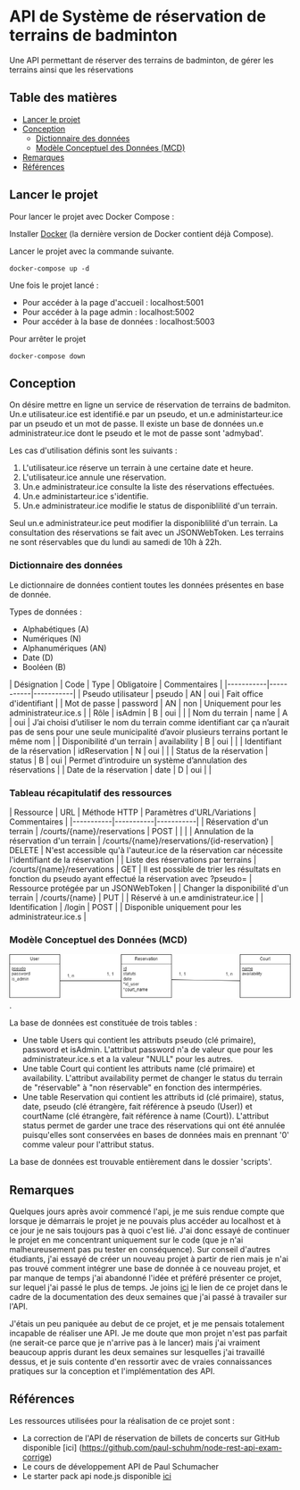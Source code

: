 # API de Système de réservation de terrains de badminton

Une API permettant de réserver des terrains de badminton, de gérer les terrains ainsi que les réservations

## Table des matières

- [Lancer le projet](##lancer-le-projet)
- [Conception](##conception)
  - [Dictionnaire des données](###dictionnaire-des-donnees)
  - [Modèle Conceptuel des Données (MCD)](###modele-conceptuel-des-donnees)
- [Remarques](##remarques)
- [Références](##references)

## Lancer le projet

Pour lancer le projet avec Docker Compose : 

Installer [Docker](https://www.docker.com/get-started/) (la dernière version de Docker contient déjà Compose).

Lancer le projet avec la commande suivante.

~~~
docker-compose up -d
~~~

Une fois le projet lancé :
- Pour accéder à la page d'accueil : localhost:5001
- Pour accéder à la page admin : localhost:5002
- Pour accéder à la base de données : localhost:5003

Pour arrêter le projet

~~~
docker-compose down
~~~

## Conception

On désire mettre en ligne un service de réservation de terrains de badmiton. Un.e utilisateur.ice est identifié.e par un pseudo, et un.e administarteur.ice par un pseudo et un mot de passe.
Il existe un base de données un.e administrateur.ice dont le pseudo et le mot de passe sont 'admybad'.

Les cas d'utilisation définis sont les suivants : 
1. L'utilisateur.ice réserve un terrain à une certaine date et heure.
2. L'utilisateur.ice annule une réservation.
3. Un.e administrateur.ice consulte la liste des réservations effectuées.
4. Un.e administarteur.ice s'identifie.
5. Un.e administrateur.ice modifie le status de disponiblilité d'un terrain.

Seul un.e administrateur.ice peut modifier la disponiblilité d'un terrain. La consultation des réservations se fait avec un JSONWebToken.
Les terrains ne sont réservables que du lundi au samedi de 10h à 22h.

### Dictionnaire des données

Le dictionnaire de données contient toutes les données présentes en base de donnée.

Types de données : 
* Alphabétiques (A)
* Numériques (N)
* Alphanumériques (AN)
* Date (D)
* Booléen (B)

| Désignation | Code | Type | Obligatoire | Commentaires |
|-----------|-----------|-----------|
| Pseudo utilisateur | pseudo | AN | oui | Fait office d'identifiant |
| Mot de passe | password | AN | non | Uniquement pour les administrateur.ice.s |
| Rôle | isAdmin | B | oui |  |
| Nom du terrain | name | A | oui | J’ai choisi d’utiliser le nom du terrain comme identifiant car ça n’aurait pas de sens pour une seule municipalité d’avoir plusieurs terrains portant le même nom |
| Disponibilité d'un terrain | availability | B | oui | |
| Identifiant de la réservation | idReservation | N | oui |  |
| Status de la réservation | status | B | oui | Permet d’introduire un système d’annulation des réservations |
| Date de la réservation | date | D | oui |  |

### Tableau récapitulatif des ressources

| Ressource | URL | Méthode HTTP | Paramètres d'URL/Variations | Commentaires |
|-----------|-----------|-----------|
| Réservation d'un terrain | /courts/{name}/reservations | POST |  |  |
| Annulation de la réservation d'un terrain | /courts/{name}/reservations/{id-reservation} | DELETE | N'est accessible qu'à l'auteur.ice de la réservation car nécessite l'identifiant de la réservation |
| Liste des réservations par terrains | /courts/{name}/reservations | GET | Il est possible de trier les résultats en fonction du pseudo ayant effectué la réservation avec ?pseudo= | Ressource protégée par un JSONWebToken |
| Changer la disponibilité d'un terrain | /courts/{name} | PUT |  | Réservé à un.e amdinistrateur.ice |
| Identification | /login | POST |  | Disponible uniquement pour les administrateur.ice.s |


### Modèle Conceptuel des Données (MCD)

![Diagramme UML de la base de données](/images/mcd.png "Diagramme uml de la base de données").

La base de données est constituée de trois tables : 
- Une table Users qui contient les attributs pseudo (clé primaire), password et isAdmin. L'attribut password n'a de valeur que pour les administrateur.ice.s et a la valeur "NULL" pour les autres.
- Une table Court qui contient les attributs name (clé primaire) et availability. L'attribut availability permet de changer le status du terrain de "réservable" à "non réservable" en fonction des intermpéries.
- Une table Reservation qui contient les attributs id (clé primaire), status, date, pseudo (clé étrangère, fait référence à pseudo (User)) et courtName (clé étrangère, fait référence à name (Court)). L'attribut status permet de garder une trace des réservations qui ont été annulée puisqu'elles sont conservées en bases de données mais en prennant '0' comme valeur pour l'attribut status.

La base de données est trouvable entièrement dans le dossier 'scripts'. 

## Remarques

Quelques jours après avoir commencé l'api, je me suis rendue compte que lorsque je démarrais le projet je ne pouvais plus accéder au localhost et à ce jour je ne sais toujours pas à quoi c'est lié. J'ai donc essayé de continuer le projet en me concentrant uniquement sur le code (que je n'ai malheureusement pas pu tester en conséquence). Sur conseil d'autres étudiants, j'ai essayé de créer un nouveau projet à partir de rien mais je n'ai pas trouvé comment intégrer une base de donnée à ce nouveau projet, et par manque de temps j'ai abandonné l'idée et préféré présenter ce projet, sur lequel j'ai passé le plus de temps. Je joins [ici](https://github.com/LolaHeurtevin/test-api) le lien de ce projet dans le cadre de la documentation des deux semaines que j'ai passé à travailer sur l'API.

J'étais un peu paniquée au debut de ce projet, et je me pensais totalement incapable de réaliser une API. Je me doute que mon projet n'est pas parfait (ne serait-ce parce que je n'arrive pas à le lancer) mais j'ai vraiment beaucoup appris durant les deux semaines sur lesquelles j'ai travaillé dessus, et je suis contente d'en ressortir avec de vraies connaissances pratiques sur la conception et l'implémentation des API.

## Références

Les ressources utilisées pour la réalisation de ce projet sont : 
* La correction de l'API de réservation de billets de concerts sur GitHub disponible [ici] (https://github.com/paul-schuhm/node-rest-api-exam-corrige)
* Le cours de développement API de Paul Schumacher
* Le starter pack api node.js disponible [ici](https://github.com/paul-schuhm/starterpack-api-nodejs)